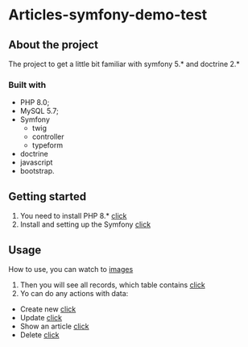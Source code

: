 # Articles-symfony-demo-test
## About the project
The project to get a little bit familiar with symfony 5.* and doctrine 2.*
### Built with
* PHP 8.0;
* MySQL 5.7;
* Symfony
  * twig 
  * controller
  * typeform
* doctrine
* javascript
* bootstrap.
## Getting started
1. You need to install PHP 8.* [click](https://www.php.net/downloads.php)
2. Install and setting up the Symfony [click](https://symfony.com/doc/current/setup.html)
## Usage
How to use, you can watch to [images](https://github.com/WestEgor/Articles-symfony-demo-test/tree/master/images)
1. Then you will see all records, which table contains [click](https://github.com/WestEgor/Articles-symfony-demo-test/blob/master/images/home_page.PNG)
2. Yo can do any actions with data:
+ Create new [click](https://github.com/WestEgor/Articles-symfony-demo-test/blob/master/images/create_article.PNG)
+ Update [click](https://github.com/WestEgor/Articles-symfony-demo-test/blob/master/images/update_article.PNG)
+ Show an article [click](https://github.com/WestEgor/Articles-symfony-demo-test/blob/master/images/show_article.PNG)
+ Delete [click](https://github.com/WestEgor/Articles-symfony-demo-test/blob/master/images/delete_article.PNG)
